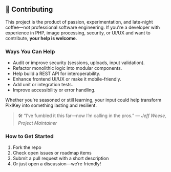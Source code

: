 ## 🤝 Contributing

This project is the product of passion, experimentation, and late-night coffee—not professional software engineering. If you're a developer with experience in PHP, image processing, security, or UI/UX and want to contribute, **your help is welcome**.

### Ways You Can Help

* Audit or improve security (sessions, uploads, input validation).
* Refactor monolithic logic into modular components.
* Help build a REST API for interoperability.
* Enhance frontend UI/UX or make it mobile-friendly.
* Add unit or integration tests.
* Improve accessibility or error handling.

Whether you're seasoned or still learning, your input could help transform PixlKey into something lasting and resilient.

> 🛠 “I’ve fumbled it this far—now I’m calling in the pros.”
> — *Jeff Weese, Project Maintainer*

### How to Get Started

1. Fork the repo
2. Check open issues or roadmap items
3. Submit a pull request with a short description
4. Or just open a discussion—we’re friendly!
